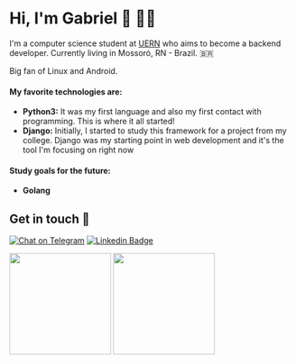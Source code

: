 
# Hi, I'm Gabriel :wave: :man_technologist:
I'm a computer science student at [UERN](http://www.uern.br/default.asp) who aims to become a backend developer. Currently living in Mossoró, RN - Brazil. :brazil:

Big fan of Linux and Android.

#### My favorite technologies are:
* **Python3:** It was my first language and also my first contact with programming. This is where it all started!
* **Django:** Initially, I started to study this framework for a project from my college.
Django was my starting point in web development and it's the tool I'm focusing on right now 

#### Study goals for the future:
* **Golang**

## Get in touch :speech_balloon:

[![Chat on Telegram](https://img.shields.io/badge/Chat%20on-Telegram-blue.svg)](https://t.me/gabriel_jaless)
[![Linkedin Badge](https://img.shields.io/badge/Gabriel%20Jales-0073b1?style=flat-square&logo=Linkedin&logoColor=white&link=https://www.linkedin.com/in/gabriel-jales-baa3861b2/)](https://www.linkedin.com/in/gabriel-jales-baa3861b2/)


<img height="180em" src="https://github-readme-stats.vercel.app/api?username=gabrieljales&show_icons=true&theme=dracula&include_all_commits=true&count_private=true"/>
<img height="180em" src="https://github-readme-stats.vercel.app/api/top-langs/?username=gabrieljales&layout=compact&langs_count=16&theme=dracula"/>
